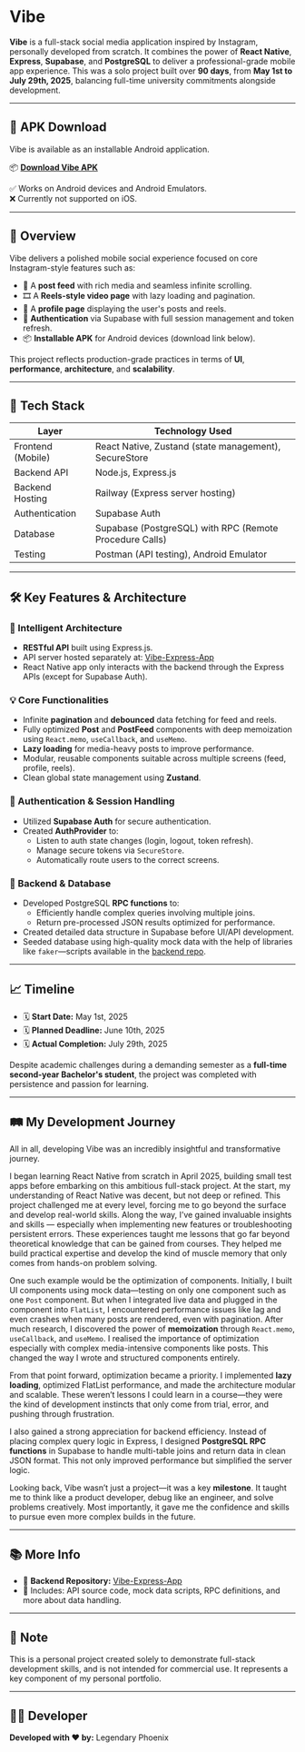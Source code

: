 # Vibe

**Vibe** is a full-stack social media application inspired by Instagram, personally developed from scratch. It combines the power of **React Native**, **Express**, **Supabase**, and **PostgreSQL** to deliver a professional-grade mobile app experience. This was a solo project built over **90 days**, from **May 1st to July 29th, 2025**, balancing full-time university commitments alongside development.

---

## 📱 APK Download

Vibe is available as an installable Android application.

📦 [**Download Vibe APK**](https://github.com/Legendary-Phoenix/Vibe/releases/download/v1.0.0/Vibe.v.1.0.0.apk)

✅ Works on Android devices and Android Emulators.  
❌ Currently not supported on iOS.

---

## 🚀 Overview

Vibe delivers a polished mobile social experience focused on core Instagram-style features such as:

- 📸 A **post feed** with rich media and seamless infinite scrolling.
- 🎞️ A **Reels-style video page** with lazy loading and pagination.
- 👤 A **profile page** displaying the user's posts and reels.
- 🔐 **Authentication** via Supabase with full session management and token refresh.
- 📦 **Installable APK** for Android devices (download link below).

This project reflects production-grade practices in terms of **UI**, **performance**, **architecture**, and **scalability**.

---

## 📂 Tech Stack

| Layer             | Technology Used                                         |
| ----------------- | ------------------------------------------------------- |
| Frontend (Mobile) | React Native, Zustand (state management), SecureStore   |
| Backend API       | Node.js, Express.js                                     |
| Backend Hosting   | Railway (Express server hosting)                        |
| Authentication    | Supabase Auth                                           |
| Database          | Supabase (PostgreSQL) with RPC (Remote Procedure Calls) |
| Testing           | Postman (API testing), Android Emulator                 |

---

## 🛠️ Key Features & Architecture

### 🧠 Intelligent Architecture

- **RESTful API** built using Express.js.
- API server hosted separately at: [Vibe-Express-App](https://github.com/Legendary-Phoenix/Vibe-Express-App)
- React Native app only interacts with the backend through the Express APIs (except for Supabase Auth).

### 💡 Core Functionalities

- Infinite **pagination** and **debounced** data fetching for feed and reels.
- Fully optimized **Post** and **PostFeed** components with deep memoization using `React.memo`, `useCallback`, and `useMemo`.
- **Lazy loading** for media-heavy posts to improve performance.
- Modular, reusable components suitable across multiple screens (feed, profile, reels).
- Clean global state management using **Zustand**.

### 🔐 Authentication & Session Handling

- Utilized **Supabase Auth** for secure authentication.
- Created **AuthProvider** to:
  - Listen to auth state changes (login, logout, token refresh).
  - Manage secure tokens via `SecureStore`.
  - Automatically route users to the correct screens.

### 🧩 Backend & Database

- Developed PostgreSQL **RPC functions** to:
  - Efficiently handle complex queries involving multiple joins.
  - Return pre-processed JSON results optimized for performance.
- Created detailed data structure in Supabase before UI/API development.
- Seeded database using high-quality mock data with the help of libraries like `faker`—scripts available in the [backend repo](https://github.com/Legendary-Phoenix/Vibe-Express-App).

---

## 📈 Timeline

- 🗓️ **Start Date:** May 1st, 2025
- 🗓️ **Planned Deadline:** June 10th, 2025
- 🗓️ **Actual Completion:** July 29th, 2025

Despite academic challenges during a demanding semester as a **full-time second-year Bachelor's student**, the project was completed with persistence and passion for learning.

---

## 🛤️ My Development Journey

All in all, developing Vibe was an incredibly insightful and transformative journey.

I began learning React Native from scratch in April 2025, building small test apps before embarking on this ambitious full-stack project. At the start, my understanding of React Native was decent, but not deep or refined. This project challenged me at every level, forcing me to go beyond the surface and develop real-world skills. Along the way, I’ve gained invaluable insights and skills — especially when implementing new features or troubleshooting persistent errors. These experiences taught me lessons that go far beyond theoretical knowledge that can be gained from courses. They helped me build practical expertise and develop the kind of muscle memory that only comes from hands-on problem solving.

One such example would be the optimization of components. Initially, I built UI components using mock data—testing on only one component such as one `Post` component. But when I integrated live data and plugged in the component into `FlatList`, I encountered performance issues like lag and even crashes when many posts are rendered, even with pagination. After much research, I discovered the power of **memoization** through `React.memo`, `useCallback`, and `useMemo`. I realised the importance of optimization especially with complex media-intensive components like posts. This changed the way I wrote and structured components entirely.

From that point forward, optimization became a priority. I implemented **lazy loading**, optimized FlatList performance, and made the architecture modular and scalable. These weren’t lessons I could learn in a course—they were the kind of development instincts that only come from trial, error, and pushing through frustration.

I also gained a strong appreciation for backend efficiency. Instead of placing complex query logic in Express, I designed **PostgreSQL RPC functions** in Supabase to handle multi-table joins and return data in clean JSON format. This not only improved performance but simplified the server logic.

Looking back, Vibe wasn’t just a project—it was a key **milestone**. It taught me to think like a product developer, debug like an engineer, and solve problems creatively. Most importantly, it gave me the confidence and skills to pursue even more complex builds in the future.

---

## 📚 More Info

- 🔗 **Backend Repository:** [Vibe-Express-App](https://github.com/Legendary-Phoenix/Vibe-Express-App)
- 📂 Includes: API source code, mock data scripts, RPC definitions, and more about data handling.

---

## 📌 Note

This is a personal project created solely to demonstrate full-stack development skills, and is not intended for commercial use. It represents a key component of my personal portfolio.

---

## 🧑‍💻 Developer

**Developed with ❤️ by:** Legendary Phoenix
